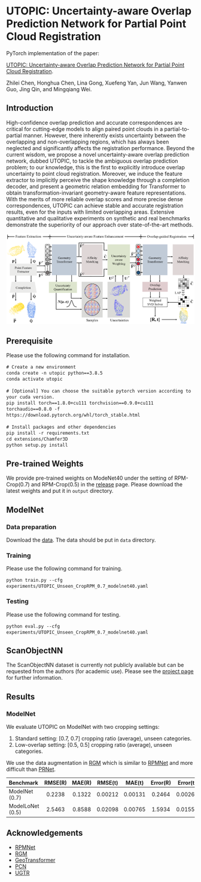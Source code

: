 # UTOPIC: Uncertainty-aware Overlap Prediction Network for Partial Point Cloud Registration

PyTorch implementation of the paper:

[UTOPIC: Uncertainty-aware Overlap Prediction Network for Partial Point Cloud Registration](https://arxiv.org/abs/2208.02712).

Zhilei Chen, Honghua Chen, Lina Gong, Xuefeng Yan, Jun Wang, Yanwen Guo, Jing Qin, and Mingqiang Wei.

## Introduction

High-confidence overlap prediction and accurate correspondences are critical for cutting-edge models to align paired point clouds in a partial-to-partial manner. However, there inherently exists uncertainty between the overlapping and non-overlapping regions, which has always been neglected and significantly affects the registration performance. Beyond the current wisdom, we propose a novel uncertainty-aware overlap prediction network, dubbed UTOPIC, to tackle the ambiguous overlap prediction problem; to our knowledge, this is the first to explicitly introduce overlap uncertainty to point cloud registration. Moreover, we induce the feature extractor to implicitly perceive the shape knowledge through a completion decoder, and present a geometric relation embedding for Transformer to obtain transformation-invariant geometry-aware feature representations. With the merits of more reliable overlap scores and more precise dense correspondences, UTOPIC can achieve stable and accurate registration results, even for the inputs with limited overlapping areas. Extensive quantitative and qualitative experiments on synthetic and real benchmarks demonstrate the superiority of our approach over state-of-the-art methods.

![](assets/teaser.png)

## Prerequisite

Please use the following command for installation.

```
# Create a new environment
conda create -n utopic python==3.8.5
conda activate utopic

# [Optional] You can choose the suitable pytorch version according to your cuda version.
pip install torch==1.8.0+cu111 torchvision==0.9.0+cu111 torchaudio==0.8.0 -f https://download.pytorch.org/whl/torch_stable.html

# Install packages and other dependencies
pip install -r requirements.txt
cd extensions/Chamfer3D
python setup.py install
```

## Pre-trained Weights

We provide pre-trained weights on ModeNet40 under the setting of RPM-Crop(0.7) and RPM-Crop(0.5) in the [release]() page. Please download the latest weights and put it in `output` directory.

## ModelNet

### Data preparation

Download the [data](https://shapenet.cs.stanford.edu/media/modelnet40_ply_hdf5_2048.zip). The data should be put in `data` directory.

### Training

Please use the following command for training.

```
python train.py --cfg experiments/UTOPIC_Unseen_CropRPM_0.7_modelnet40.yaml
```

### Testing

Please use the following command for testing.

```
python eval.py --cfg experiments/UTOPIC_Unseen_CropRPM_0.7_modelnet40.yaml
```

## ScanObjectNN
The ScanObjectNN dataset is currently not publicly available but can be requested from the authors (for academic use). 
Please see the [project page](https://hkust-vgd.github.io/scanobjectnn/) for further information.

## Results

### ModelNet

We evaluate UTOPIC on ModelNet with two cropping settings:

1. Standard setting: [0.7, 0.7] cropping ratio (average), unseen categories.
2. Low-overlap setting: [0.5, 0.5] cropping ratio (average), unseen categories.

We use the data augmentation in [RGM](https://arxiv.org/abs/2103.04256) which is similar to [RPMNet](https://arxiv.org/abs/2003.13479) and more difficult than [PRNet](https://arxiv.org/abs/1910.12240).

| Benchmark      | RMSE(R) | MAE(R) | RMSE(t) | MAE(t) | Error(R) | Error(t) |
| :------------- | :---: | :---: | :---: | :---: | :---: | :---: |
| ModelNet (0.7)  | 0.2238 | 0.1322 | 0.00212 | 0.00131 | 0.2464 | 0.00264 |
| ModelLoNet (0.5) | 2.5463 | 0.8588 | 0.02098 | 0.00765 | 1.5934 | 0.01555 |


## Acknowledgements

- [RPMNet](https://github.com/yewzijian/RPMNet)
- [RGM](https://github.com/fukexue/RGM)
- [GeoTransformer](https://github.com/qinzheng93/GeoTransformer)
- [PCN](https://github.com/qinglew/PCN-PyTorch)
- [UGTR](https://github.com/fanyang587/UGTR)
